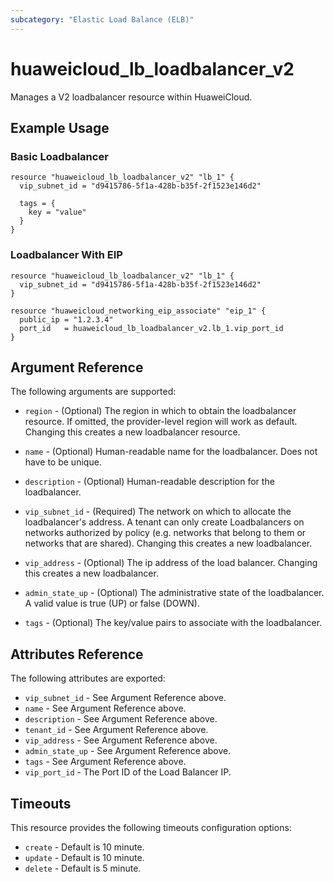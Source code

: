 ```yaml
---
subcategory: "Elastic Load Balance (ELB)"
---
```


# huaweicloud\_lb\_loadbalancer\_v2

Manages a V2 loadbalancer resource within HuaweiCloud.

## Example Usage

### Basic Loadbalancer

```hcl
resource "huaweicloud_lb_loadbalancer_v2" "lb_1" {
  vip_subnet_id = "d9415786-5f1a-428b-b35f-2f1523e146d2"

  tags = {
    key = "value"
  }
}
```

### Loadbalancer With EIP

```hcl
resource "huaweicloud_lb_loadbalancer_v2" "lb_1" {
  vip_subnet_id = "d9415786-5f1a-428b-b35f-2f1523e146d2"
}

resource "huaweicloud_networking_eip_associate" "eip_1" {
  public_ip = "1.2.3.4"
  port_id   = huaweicloud_lb_loadbalancer_v2.lb_1.vip_port_id
}
```

## Argument Reference

The following arguments are supported:

* `region` - (Optional) The region in which to obtain the loadbalancer resource. If omitted, the provider-level region will work as default. Changing this creates a new loadbalancer resource.

* `name` - (Optional) Human-readable name for the loadbalancer. Does not have
    to be unique.

* `description` - (Optional) Human-readable description for the loadbalancer.

* `vip_subnet_id` - (Required) The network on which to allocate the
    loadbalancer's address. A tenant can only create Loadbalancers on networks
    authorized by policy (e.g. networks that belong to them or networks that
    are shared).  Changing this creates a new loadbalancer.

* `vip_address` - (Optional) The ip address of the load balancer.
    Changing this creates a new loadbalancer.

* `admin_state_up` - (Optional) The administrative state of the loadbalancer.
    A valid value is true (UP) or false (DOWN).

* `tags` - (Optional) The key/value pairs to associate with the loadbalancer.

## Attributes Reference

The following attributes are exported:

* `vip_subnet_id` - See Argument Reference above.
* `name` - See Argument Reference above.
* `description` - See Argument Reference above.
* `tenant_id` - See Argument Reference above.
* `vip_address` - See Argument Reference above.
* `admin_state_up` - See Argument Reference above.
* `tags` - See Argument Reference above.
* `vip_port_id` - The Port ID of the Load Balancer IP.

## Timeouts
This resource provides the following timeouts configuration options:
- `create` - Default is 10 minute.
- `update` - Default is 10 minute.
- `delete` - Default is 5 minute.

